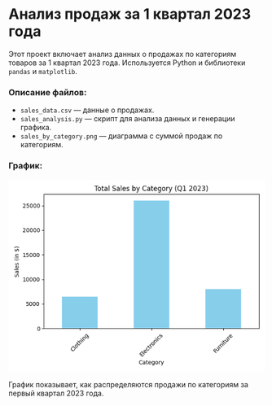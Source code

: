 # Анализ продаж за 1 квартал 2023 года

Этот проект включает анализ данных о продажах по категориям товаров за 1 квартал 2023 года. Используется Python и библиотеки `pandas` и `matplotlib`.

### Описание файлов:
- `sales_data.csv` — данные о продажах.
- `sales_analysis.py` — скрипт для анализа данных и генерации графика.
- `sales_by_category.png` — диаграмма с суммой продаж по категориям.

### График:
![Sales by Category](sales_by_category.png)

График показывает, как распределяются продажи по категориям за первый квартал 2023 года.
